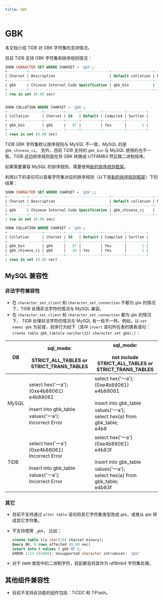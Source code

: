 ```yaml
---
title: GBK
---
```


# GBK

本文档介绍 TiDB 对 GBK 字符集的支持情况。

目前 TiDB 支持 GBK 字符集和排序规则情况：
```sql
SHOW CHARACTER SET WHERE CHARSET = 'gbk';
+---------+-------------------------------------+-------------------+--------+
| Charset | Description                         | Default collation | Maxlen |
+---------+-------------------------------------+-------------------+--------+
| gbk     | Chinese Internal Code Specification | gbk_bin           |      2 |
+---------+-------------------------------------+-------------------+--------+
1 row in set (0.00 sec)


SHOW COLLATION WHERE CHARSET = 'gbk';
+----------------+---------+------+---------+----------+---------+
| Collation      | Charset | Id   | Default | Compiled | Sortlen |
+----------------+---------+------+---------+----------+---------+
| gbk_bin        | gbk     |   87 |         | Yes      |       1 |
+----------------+---------+------+---------+----------+---------+
1 rows in set (0.00 sec)
```
TiDB GBK 字符集默认排序规则与 MySQL 不一致，MySQL 的是 `gbk_chinese_ci`。 另外，目前 TiDB 支持的 `gbk_bin` 与 MySQL 使用的也不一致。TiDB 这边排序规则是在将 GBK 转换成 UTF8MB4 然后做二进制排序。

如果需要兼容 MySQL 的排序规则，需要使用[新的排序规则框架](/character-set-and-collation.md#新框架下的排序规则支持)。

利用以下的语句可以查看字符集对应的排序规则（以下是[新的排序规则框架](/character-set-and-collation.md#新框架下的排序规则支持)）下的结果：

```sql
SHOW CHARACTER SET WHERE CHARSET = 'gbk';;
+---------+-------------------------------------+-------------------+--------+
| Charset | Description                         | Default collation | Maxlen |
+---------+-------------------------------------+-------------------+--------+
| gbk     | Chinese Internal Code Specification | gbk_chinese_ci    |      2 |
+---------+-------------------------------------+-------------------+--------+
1 row in set (0.00 sec)

SHOW COLLATION WHERE CHARSET = 'gbk';
+----------------+---------+------+---------+----------+---------+
| Collation      | Charset | Id   | Default | Compiled | Sortlen |
+----------------+---------+------+---------+----------+---------+
| gbk_bin        | gbk     |   87 |         | Yes      |       1 |
| gbk_chinese_ci | gbk     |   28 | Yes     | Yes      |       1 |
+----------------+---------+------+---------+----------+---------+
2 rows in set (0.00 sec)
```

## MySQL 兼容性

### 非法字符兼容性

* 在 `character_set_client` 和 `character_set_connection` 不都为 `gbk` 的情况下，TiDB 处理非法字符的情况与 MySQL 兼容。
* 在 `character_set_client` 和 `character_set_connection` 都为 `gbk` 的情况下， TiDB 处理非法字符的情况与 MySQL 有一些不一样。例如，以 `set names gbk` 为前提，具体行为如下（其中 `insert` 语句所在表的建表语句：`create table gbk_table(a varchar(32) character set gbk);`）：

| DB    |    sql_mode:<br><br>  STRICT_ALL_TABLES or<br>  STRICT_TRANS_TABLES                                               | sql_mode:<br><br>not include    <br>  STRICT_ALL_TABLES or<br>  STRICT_TRANS_TABLES                                                                     |
|-------|-------------------------------------------------------------------------------------------------------------------|------------------------------------------------------------------------------------------------------------------------------------|
| MySQL | select hex('一a'); (0xe4b88061)<br> e4b88061<br><br>insert into gbk_table values('一a');<br> Incorrect Error       | select hex('一a'); (0xe4b88061)<br> e4b88061<br><br>insert into gbk_table values('一a');<br>select hex(a) from gbk_table;<br> e4b8 |
| TiDB  | select hex('一a') (0xe4b88061)<br> Incorrect Error<br><br>insert into gbk_table values('一a');<br> Incorrect Error | select hex('一a') (0xe4b88061)<br> e4b83f<br><br>insert into gbk_table values('一a');<br>select hex(a) from gbk_table;<br> e4b83f  |

### 其它

* 目前不支持通过 `alter table` 语句将其它字符集类型改成 `gbk`，或者从 `gbk` 转成其它字符集。

* 不支持使用 `_gbk`， 比如：

  ```sql
  create table t(a char(10) charset binary);
  Query OK, 0 rows affected (0.00 sec)
  insert into t values (_gbk'啊');
  ERROR 1115 (42000): Unsupported character introducer: 'gbk'
  ```

* 对于 `ENUM` 类型中的二进制字符，目前都会将其作为 utf8mb4 字符集处理。

## 其他组件兼容性

* 目前不支持此功能的组件包括：TiCDC 和 TiFlash。